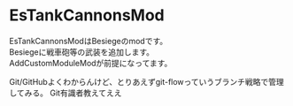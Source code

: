 # EsTankCannonsMod
EsTankCannonsModはBesiegeのmodです。  
Besiegeに戦車砲等の武装を追加します。  
AddCustomModuleModが前提になってます。  


Git/GitHubよくわからんけど、とりあえずgit-flowっていうブランチ戦略で管理してみる。
Git有識者教えてええ
